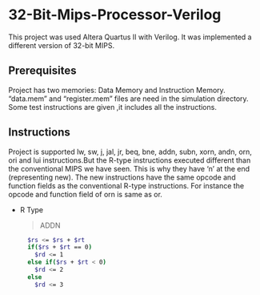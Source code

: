 # 32-Bit-Mips-Processor-Verilog

This project was used Altera Quartus II with Verilog. It was implemented a different version of 32-bit MIPS. 

## Prerequisites

Project has two memories: Data Memory and Instruction Memory. 
“data.mem” and “register.mem” files are need in the simulation directory. Some test instructions are given ,it includes all the instructions.

## Instructions

Project is supported lw, sw, j, jal, jr, beq, bne, addn, subn, xorn, andn, orn, ori and lui instructions.But the R-type instructions executed different than the conventional MIPS we have seen. This is why they have ‘n’ at the end (representing new). The new instructions have the same opcode and function fields as the conventional R-type instructions. For instance the opcode and function field of orn is same as or.

- R Type
    
    >ADDN
    ```sh
      $rs <= $rs + $rt 
      if($rs + $rt == 0) 
        $rd <= 1
      else if($rs + $rt < 0)
        $rd <= 2 
      else
        $rd <= 3
    ```
      
